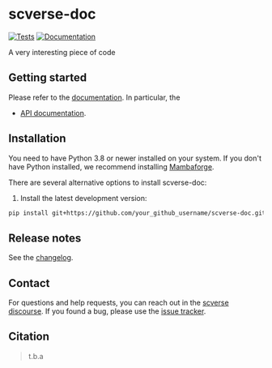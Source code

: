 # scverse-doc

[![Tests][badge-tests]][link-tests]
[![Documentation][badge-docs]][link-docs]

[badge-tests]: https://img.shields.io/github/workflow/status/your_github_username/scverse-doc/Test/main
[link-tests]: https://github.com/your_github_username/scverse-doc/actions/workflows/test.yml
[badge-docs]: https://img.shields.io/readthedocs/scverse-doc

A very interesting piece of code

## Getting started

Please refer to the [documentation][link-docs]. In particular, the

-   [API documentation][link-api].

## Installation

You need to have Python 3.8 or newer installed on your system. If you don't have
Python installed, we recommend installing [Mambaforge](https://github.com/conda-forge/miniforge#mambaforge).

There are several alternative options to install scverse-doc:

<!--
1) Install the latest release of `scverse-doc` from `PyPI <https://pypi.org/project/scverse-doc/>`_:

```bash
pip install scverse-doc
```
-->

1. Install the latest development version:

```bash
pip install git+https://github.com/your_github_username/scverse-doc.git@main
```

## Release notes

See the [changelog][changelog].

## Contact

For questions and help requests, you can reach out in the [scverse discourse][scverse-discourse].
If you found a bug, please use the [issue tracker][issue-tracker].

## Citation

> t.b.a

[scverse-discourse]: https://discourse.scverse.org/
[issue-tracker]: https://github.com/your_github_username/scverse-doc/issues
[changelog]: https://scverse-doc.readthedocs.io/latest/changelog.html
[link-docs]: https://scverse-doc.readthedocs.io
[link-api]: https://scverse-doc.readthedocs.io/latest/api.html
